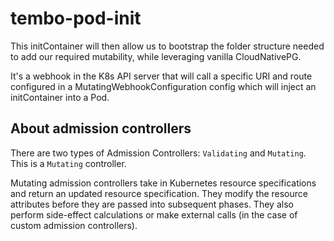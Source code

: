 # tembo-pod-init


This initContainer will then allow us to bootstrap the folder structure needed to add our required mutability,
while leveraging vanilla CloudNativePG.

It's a webhook in the K8s API server that will call a specific URI and route configured in a
MutatingWebhookConfiguration config which will inject an initContainer into a Pod.

## About admission controllers

There are two types of Admission Controllers: `Validating` and `Mutating`.  This is a `Mutating` controller.

Mutating admission controllers take in Kubernetes resource specifications and return an updated resource specification.
They modify the resource attributes before they are passed into subsequent phases. They also perform side-effect
calculations or make external calls (in the case of custom admission controllers).
